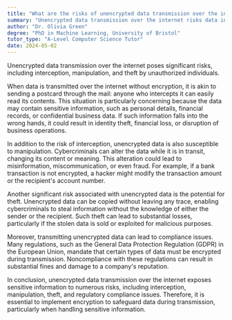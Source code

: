 ```yaml
---
title: "What are the risks of unencrypted data transmission over the internet?"
summary: "Unencrypted data transmission over the internet risks data interception, manipulation, and theft by unauthorised parties."
author: "Dr. Olivia Green"
degree: "PhD in Machine Learning, University of Bristol"
tutor_type: "A-Level Computer Science Tutor"
date: 2024-05-02
---
```


Unencrypted data transmission over the internet poses significant risks, including interception, manipulation, and theft by unauthorized individuals.

When data is transmitted over the internet without encryption, it is akin to sending a postcard through the mail: anyone who intercepts it can easily read its contents. This situation is particularly concerning because the data may contain sensitive information, such as personal details, financial records, or confidential business data. If such information falls into the wrong hands, it could result in identity theft, financial loss, or disruption of business operations.

In addition to the risk of interception, unencrypted data is also susceptible to manipulation. Cybercriminals can alter the data while it is in transit, changing its content or meaning. This alteration could lead to misinformation, miscommunication, or even fraud. For example, if a bank transaction is not encrypted, a hacker might modify the transaction amount or the recipient's account number.

Another significant risk associated with unencrypted data is the potential for theft. Unencrypted data can be copied without leaving any trace, enabling cybercriminals to steal information without the knowledge of either the sender or the recipient. Such theft can lead to substantial losses, particularly if the stolen data is sold or exploited for malicious purposes.

Moreover, transmitting unencrypted data can lead to compliance issues. Many regulations, such as the General Data Protection Regulation (GDPR) in the European Union, mandate that certain types of data must be encrypted during transmission. Noncompliance with these regulations can result in substantial fines and damage to a company's reputation.

In conclusion, unencrypted data transmission over the internet exposes sensitive information to numerous risks, including interception, manipulation, theft, and regulatory compliance issues. Therefore, it is essential to implement encryption to safeguard data during transmission, particularly when handling sensitive information.
    